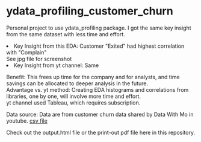 # ydata_profiling_customer_churn

Personal project to use ydata_profiling package.  I got the same key insight from the same dataset with less time and effort. 
<li>Key Insight from this EDA:  Customer "Exited" had highest correlation with "Complain"</li> See jpg file for screenshot
<li>Key Insight from yt channel: Same

Benefit:  This frees up time for the company and for analysts, and time savings can be allocated to deeper analysis in the future.  <br>
Advantage vs. yt method:  Creating EDA histograms and correlations from libraries, one by one, will involve more time and effort. <br>
yt channel used Tableau, which requires subscription.  <br>

Data source:  Data are from customer churn data shared by Data With Mo in youtube. [csv file](https://github.com/SandyGCabanes/customer_churn_exploratory_data_analysis_ydata_profiling_python/blob/main/Customer_Churn_Records.csv)

Check out the output.html file or the print-out pdf file here in this repository.
